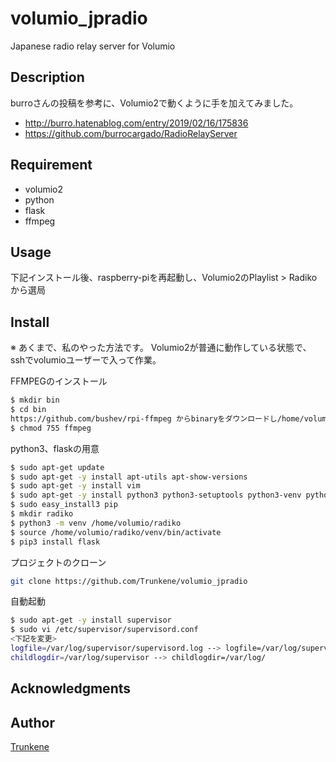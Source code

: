 volumio_jpradio
====

Japanese radio relay server for Volumio

## Description
burroさんの投稿を参考に、Volumio2で動くように手を加えてみました。
* http://burro.hatenablog.com/entry/2019/02/16/175836
* https://github.com/burrocargado/RadioRelayServer

## Requirement
* volumio2
* python
* flask
* ffmpeg

## Usage
下記インストール後、raspberry-piを再起動し、Volumio2のPlaylist > Radikoから選局

## Install
※ あくまで、私のやった方法です。
Volumio2が普通に動作している状態で、sshでvolumioユーザーで入って作業。

FFMPEGのインストール
```bash
$ mkdir bin
$ cd bin
https://github.com/bushev/rpi-ffmpeg からbinaryをダウンロードし/home/volumio/binに入れる
$ chmod 755 ffmpeg
```

python3、flaskの用意
```bash
$ sudo apt-get update
$ sudo apt-get -y install apt-utils apt-show-versions
$ sudo apt-get -y install vim
$ sudo apt-get -y install python3 python3-setuptools python3-venv python3-dev
$ sudo easy_install3 pip
$ mkdir radiko
$ python3 -m venv /home/volumio/radiko
$ source /home/volumio/radiko/venv/bin/activate
$ pip3 install flask
```

プロジェクトのクローン
```bash
git clone https://github.com/Trunkene/volumio_jpradio
```
自動起動
```bash
$ sudo apt-get -y install supervisor
$ sudo vi /etc/supervisor/supervisord.conf
<下記を変更>
logfile=/var/log/supervisor/supervisord.log --> logfile=/var/log/supervisord.log
childlogdir=/var/log/supervisor --> childlogdir=/var/log/
```
## Acknowledgments

## Author

[Trunkene](https://github.com/Trunkene)
